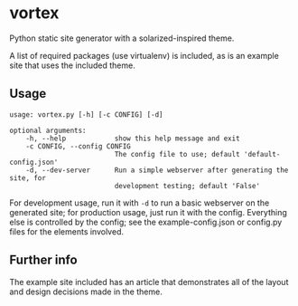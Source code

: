 # vortex

Python static site generator with a solarized-inspired theme.

A list of required packages (use virtualenv) is included, as is an example site that uses the included theme.

## Usage

```
usage: vortex.py [-h] [-c CONFIG] [-d]

optional arguments:
    -h, --help            show this help message and exit
    -c CONFIG, --config CONFIG
                          The config file to use; default 'default-config.json'
    -d, --dev-server      Run a simple webserver after generating the site, for
                          development testing; default 'False'
```

For development usage, run it with `-d` to run a basic webserver on the generated site; for production usage, just run it with the config. Everything else is controlled by the config; see the example-config.json or config.py files for the elements involved.

## Further info

The example site included has an article that demonstrates all of the layout and design decisions made in the theme.
